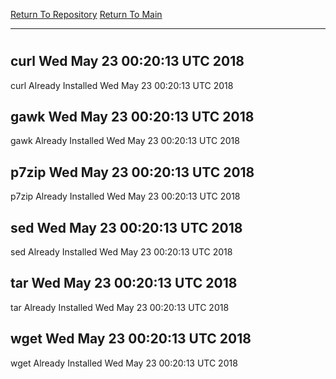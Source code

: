 [Return To Repository](https://github.com/deathbybandaid/piholeparser/)
[Return To Main](https://github.com/deathbybandaid/piholeparser/blob/master/RecentRunLogs/Mainlog.md)
____________________________________
# 
## curl Wed May 23 00:20:13 UTC 2018
curl Already Installed Wed May 23 00:20:13 UTC 2018
## gawk Wed May 23 00:20:13 UTC 2018
gawk Already Installed Wed May 23 00:20:13 UTC 2018
## p7zip Wed May 23 00:20:13 UTC 2018
p7zip Already Installed Wed May 23 00:20:13 UTC 2018
## sed Wed May 23 00:20:13 UTC 2018
sed Already Installed Wed May 23 00:20:13 UTC 2018
## tar Wed May 23 00:20:13 UTC 2018
tar Already Installed Wed May 23 00:20:13 UTC 2018
## wget Wed May 23 00:20:13 UTC 2018
wget Already Installed Wed May 23 00:20:13 UTC 2018
